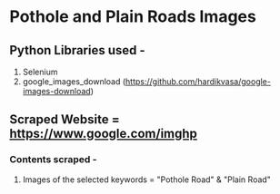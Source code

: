 # Pothole and Plain Roads Images

## Python Libraries used - 
1. Selenium
2. google_images_download (https://github.com/hardikvasa/google-images-download)

## Scraped Website = https://www.google.com/imghp
### Contents scraped - 
1. Images of the selected keywords = "Pothole Road" & "Plain Road"
